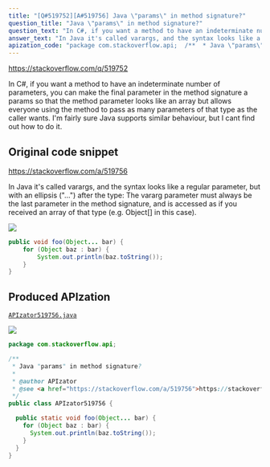 ```yaml
---
title: "[Q#519752][A#519756] Java \"params\" in method signature?"
question_title: "Java \"params\" in method signature?"
question_text: "In C#, if you want a method to have an indeterminate number of parameters, you can make the final parameter in the method signature a params so that the method parameter looks like an array but allows everyone using the method to pass as many parameters of that type as the caller wants. I'm fairly sure Java supports similar behaviour, but I cant find out how to do it."
answer_text: "In Java it's called varargs, and the syntax looks like a regular parameter, but with an ellipsis (\"...\") after the type: The vararg parameter must always be the last parameter in the method signature, and is accessed as if you received an array of that type (e.g. Object[] in this case)."
apization_code: "package com.stackoverflow.api;  /**  * Java \"params\" in method signature?  *  * @author APIzator  * @see <a href=\"https://stackoverflow.com/a/519756\">https://stackoverflow.com/a/519756</a>  */ public class APIzator519756 {    public static void foo(Object... bar) {     for (Object baz : bar) {       System.out.println(baz.toString());     }   } }"
---
```


https://stackoverflow.com/q/519752

In C#, if you want a method to have an indeterminate number of parameters, you can make the final parameter in the method signature a params so that the method parameter looks like an array but allows everyone using the method to pass as many parameters of that type as the caller wants.
I&#x27;m fairly sure Java supports similar behaviour, but I cant find out how to do it.



## Original code snippet

https://stackoverflow.com/a/519756

In Java it&#x27;s called varargs, and the syntax looks like a regular parameter, but with an ellipsis (&quot;...&quot;) after the type:
The vararg parameter must always be the last parameter in the method signature, and is accessed as if you received an array of that type (e.g. Object[] in this case).

<div class="code-logo"><img src="/stackoverflow.png" /></div>

```java
public void foo(Object... bar) {
    for (Object baz : bar) {
        System.out.println(baz.toString());
    }
}
```

## Produced APIzation

[`APIzator519756.java`](https://github.com/pasqualesalza/apization-temp/raw/main/data/search/APIzator519756.java)

<div class="code-logo"><img src="/apizator.png" /></div>

```java
package com.stackoverflow.api;

/**
 * Java "params" in method signature?
 *
 * @author APIzator
 * @see <a href="https://stackoverflow.com/a/519756">https://stackoverflow.com/a/519756</a>
 */
public class APIzator519756 {

  public static void foo(Object... bar) {
    for (Object baz : bar) {
      System.out.println(baz.toString());
    }
  }
}

```